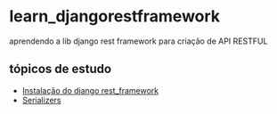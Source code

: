 # learn_djangorestframework
aprendendo a lib django rest framework para criação de API RESTFUL

## tópicos de estudo
- [Instalação do django rest_framework]()
- [Serializers]()